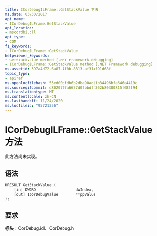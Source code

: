 ```yaml
---
title: ICorDebugILFrame::GetStackValue 方法
ms.date: 03/30/2017
api_name:
- ICorDebugILFrame.GetStackValue
api_location:
- mscordbi.dll
api_type:
- COM
f1_keywords:
- ICorDebugILFrame::GetStackValue
helpviewer_keywords:
- GetStackValue method [.NET Framework debugging]
- ICorDebugILFrame::GetStackValue method [.NET Framework debugging]
ms.assetid: 397a4d72-6a87-4f0b-8813-af31af91d68f
topic_type:
- apiref
ms.openlocfilehash: 55ed00cfdb6b2dba90ad11b34496bfa646e4419c
ms.sourcegitcommit: d8020797a6657d0fbbdff362b80300815f682f94
ms.translationtype: MT
ms.contentlocale: zh-CN
ms.lasthandoff: 11/24/2020
ms.locfileid: "95721356"
---
```

# <a name="icordebugilframegetstackvalue-method"></a>ICorDebugILFrame::GetStackValue 方法

此方法尚未实现。  
  
## <a name="syntax"></a>语法  
  
```cpp  
HRESULT GetStackValue (  
    [in] DWORD                  dwIndex,  
    [out] ICorDebugValue        **ppValue  
);  
```  
  
## <a name="requirements"></a>要求  

 **标头**：CorDebug.idl、CorDebug.h
